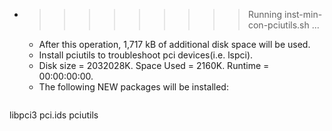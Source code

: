 * >>>>>>>>> Running inst-min-con-pciutils.sh ...
  * After this operation, 1,717 kB of additional disk space will be used.
  * Install pciutils to troubleshoot pci devices(i.e. lspci).
  * Disk size = 2032028K. Space Used = 2160K. Runtime = 00:00:00:00.
  * The following NEW packages will be installed:
  ```bash
libpci3 pci.ids pciutils
  ```
